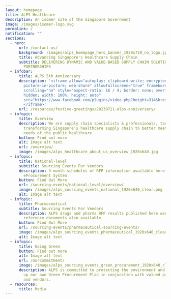 ```yaml
---
layout: homepage
title: ALPS Healthcare
description: An Isomer site of the Singapore Government
image: /images/isomer-logo.svg
permalink: /
notification: ""
sections:
  - hero:
      url: /contact-us/
      background: /images/alps_homepage_hero_banner_1920x720_no_logo.jpg
      title: Advancing Singapore's Healthcare Supply Chain
      subtitle: DELIVERING DYNAMIC AND VALUE-BASED SUPPLY CHAIN SOLUTIONS THROUGH
        PARTNERSHIPS
  - infobar:
      title: ALPS 5th Anniversary
      description: '<iframe allow="autoplay; clipboard-write; encrypted-media;
        picture-in-picture; web-share" allowfullscreen="true" frameborder="0"
        scrolling="no" style="aspect-ratio: 16 / 9; border: none; overflow:
        hidden; width: 100%; height: auto"
        src="https://www.facebook.com/plugins/video.php?height=314&href=https%3A%2F%2Fwww.facebook.com%2Falpshealthcaresupplychain%2Fvideos%2F3501023593558097%2F&show_text=false&width=560&t=0">
        </iframe>'
      url: /resources/festive-greetings/20230721-alps-anniversary/
  - infopic:
      title: Overview
      description: We are supply chain specialists & professionals, tasked with
        transforming Singapore’s healthcare supply chain to better meet the
        needs of the public healthcare.
      button: Find out more
      alt: Image alt text
      url: /overview/
      image: /images/alps_healthcare_about_us_overview_1920x640.jpg
  - infopic:
      title: National-level
      subtitle: Sourcing Events For Vendors
      description: 3-month schedules of RFP information available here and on Ariba
        eProcurement System.
      button: Find Out More
      url: /sourcing-events/national-level/overview/
      image: /images/alps_sourcing_events_national_1920x640_clear.png
      alt: Image alt text
  - infopic:
      title: Pharmaceutical
      subtitle: Sourcing Events For Vendors
      description: ALPS drugs and pharma RFP results published here weekly. Other
        reference documents also available.
      button: Find Out More
      url: /sourcing-events/pharmaceutical-sourcing-events/
      image: /images/alps_sourcing_events_pharmaceutical_1920x640_clear.png
      alt: Image alt text
  - infopic:
      title: Going Green
      button: Find out more
      alt: Image alt text
      url: /ourcommitment/
      image: /images/alps_sourcing_events_green_procurement_1920x640_clear.png
      description: ALPS is committed to protecting the environment and we are drawing
        up our own Green Procurement Plan in conjunction with valued partners
        and vendors.
  - resources:
      title: Media
---
```

